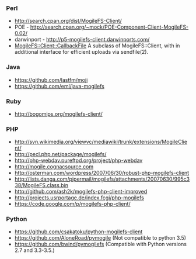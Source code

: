 ### Perl ###
  * http://search.cpan.org/dist/MogileFS-Client/
  * POE - http://search.cpan.org/~mock/POE-Component-Client-MogileFS-0.02/
  * darwinport - http://p5-mogilefs-client.darwinports.com/
  * [MogileFS::Client::CallbackFile](http://search.cpan.org/dist/MogileFS-Client-Async/lib/MogileFS/Client/CallbackFile.pm) A subclass of MogileFS::Client, with in additional interface for efficient uploads via sendfile(2).

### Java ###
  * https://github.com/lastfm/moji
  * https://github.com/eml/java-mogilefs

### Ruby ###
  * http://bogomips.org/mogilefs-client/
### PHP ###
  * http://svn.wikimedia.org/viewvc/mediawiki/trunk/extensions/MogileClient/
  * http://pecl.php.net/package/mogilefs/
  * http://php-webdav.pureftpd.org/project/php-webdav
  * http://mogile.cognacsource.com
  * http://osterman.com/wordpress/2007/06/30/robust-php-mogilefs-client
  * http://lists.danga.com/pipermail/mogilefs/attachments/20070630/995c338/MogileFS.class.bin
  * http://github.com/ash2k/mogilefs-php-client-improved
  * http://projects.usrportage.de/index.fcgi/php-mogilefs
  * https://code.google.com/p/mogilefs-php-client/
### Python ###
  * https://github.com/csakatoku/python-mogilefs-client
  * https://github.com/AloneRoad/pymogile (Not compatible to python 3.5)
  * https://github.com/bwind/pymogilefs (Compatible with Python versions 2.7 and 3.3-3.5.)
